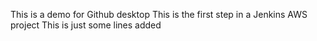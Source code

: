 This is a demo for Github desktop
This is the first step in a Jenkins AWS project 
This is just some lines added